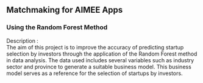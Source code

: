 ## Matchmaking for AIMEE Apps
### Using the Random Forest Method
Description :<br>
The aim of this project is to improve the accuracy of predicting startup selection by investors through the application of the Random Forest method in data analysis. The data used includes several variables such as industry sector and province to generate a suitable business model. This business model serves as a reference for the selection of startups by investors.
